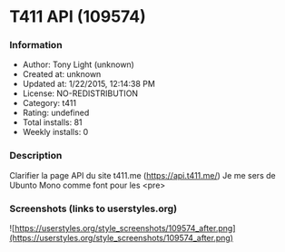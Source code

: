 # T411 API (109574)

### Information
- Author: Tony Light (unknown)
- Created at: unknown
- Updated at: 1/22/2015, 12:14:38 PM
- License: NO-REDISTRIBUTION
- Category: t411
- Rating: undefined
- Total installs: 81
- Weekly installs: 0


### Description
Clarifier la page API du site t411.me (https://api.t411.me/)
Je me sers de Ubunto Mono comme font pour les &lt;pre&gt;


### Screenshots (links to userstyles.org)
![https://userstyles.org/style_screenshots/109574_after.png](https://userstyles.org/style_screenshots/109574_after.png)


